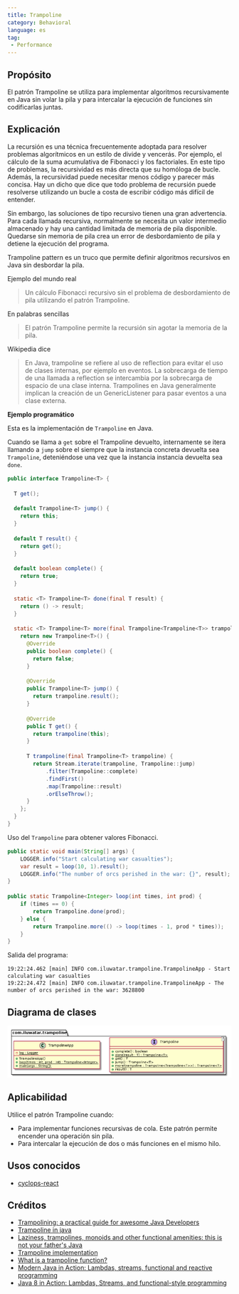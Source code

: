 ```yaml
---
title: Trampoline
category: Behavioral
language: es
tag:
 - Performance
---
```


## Propósito

El patrón Trampoline se utiliza para implementar algoritmos recursivamente en Java sin volar la pila
y para intercalar la ejecución de funciones sin codificarlas juntas.

## Explicación

La recursión es una técnica frecuentemente adoptada para resolver problemas algorítmicos en un estilo de divide y vencerás.
Por ejemplo, el cálculo de la suma acumulativa de Fibonacci y los factoriales. En este tipo de
problemas, la recursividad es más directa que su homóloga de bucle. Además, la recursividad puede
necesitar menos código y parecer más concisa. Hay un dicho que dice que todo problema de recursión puede resolverse
utilizando un bucle a costa de escribir código más difícil de entender.

Sin embargo, las soluciones de tipo recursivo tienen una gran advertencia. Para cada llamada recursiva, normalmente se necesita
un valor intermedio almacenado y hay una cantidad limitada de memoria de pila disponible. Quedarse sin
memoria de pila crea un error de desbordamiento de pila y detiene la ejecución del programa.

Trampoline pattern es un truco que permite definir algoritmos recursivos en Java sin desbordar la
pila.

Ejemplo del mundo real

> Un cálculo Fibonacci recursivo sin el problema de desbordamiento de pila utilizando el patrón Trampoline.

En palabras sencillas

> El patrón Trampoline permite la recursión sin agotar la memoria de la pila.

Wikipedia dice

> En Java, trampoline se refiere al uso de reflection para evitar el uso de clases internas, por ejemplo en
> eventos. La sobrecarga de tiempo de una llamada a reflection se intercambia por la sobrecarga de espacio de una clase interna.
> Trampolines en Java generalmente implican la creación de un GenericListener para pasar eventos a una clase externa.

**Ejemplo programático**

Esta es la implementación de `Trampoline` en Java.

Cuando se llama a `get` sobre el Trampoline devuelto, internamente se itera llamando a `jump` sobre el
siempre que la instancia concreta devuelta sea `Trampoline`, deteniéndose una vez que la instancia
instancia devuelta sea `done`.

```java
public interface Trampoline<T> {

  T get();

  default Trampoline<T> jump() {
    return this;
  }

  default T result() {
    return get();
  }

  default boolean complete() {
    return true;
  }

  static <T> Trampoline<T> done(final T result) {
    return () -> result;
  }

  static <T> Trampoline<T> more(final Trampoline<Trampoline<T>> trampoline) {
    return new Trampoline<T>() {
      @Override
      public boolean complete() {
        return false;
      }

      @Override
      public Trampoline<T> jump() {
        return trampoline.result();
      }

      @Override
      public T get() {
        return trampoline(this);
      }

      T trampoline(final Trampoline<T> trampoline) {
        return Stream.iterate(trampoline, Trampoline::jump)
            .filter(Trampoline::complete)
            .findFirst()
            .map(Trampoline::result)
            .orElseThrow();
      }
    };
  }
}
```

Uso del `Trampoline` para obtener valores Fibonacci.

```java
public static void main(String[] args) {
    LOGGER.info("Start calculating war casualties");
    var result = loop(10, 1).result();
    LOGGER.info("The number of orcs perished in the war: {}", result);
}

public static Trampoline<Integer> loop(int times, int prod) {
    if (times == 0) {
        return Trampoline.done(prod);
    } else {
        return Trampoline.more(() -> loop(times - 1, prod * times));
    }
}
```

Salida del programa:

```
19:22:24.462 [main] INFO com.iluwatar.trampoline.TrampolineApp - Start calculating war casualties
19:22:24.472 [main] INFO com.iluwatar.trampoline.TrampolineApp - The number of orcs perished in the war: 3628800
```

## Diagrama de clases

![alt text](./etc/trampoline.urm.png "Trampoline pattern class diagram")

## Aplicabilidad

Utilice el patrón Trampoline cuando:

* Para implementar funciones recursivas de cola. Este patrón permite encender una operación sin pila.
* Para intercalar la ejecución de dos o más funciones en el mismo hilo.

## Usos conocidos

* [cyclops-react](https://github.com/aol/cyclops-react)

## Créditos

* [Trampolining: a practical guide for awesome Java Developers](https://medium.com/@johnmcclean/trampolining-a-practical-guide-for-awesome-java-developers-4b657d9c3076)
* [Trampoline in java ](http://mindprod.com/jgloss/trampoline.html)
* [Laziness, trampolines, monoids and other functional amenities: this is not your father's Java](https://www.slideshare.net/mariofusco/lazine)
* [Trampoline implementation](https://github.com/bodar/totallylazy/blob/master/src/com/googlecode/totallylazy/Trampoline.java)
* [What is a trampoline function?](https://stackoverflow.com/questions/189725/what-is-a-trampoline-function)
* [Modern Java in Action: Lambdas, streams, functional and reactive programming](https://www.amazon.com/gp/product/1617293563/ref=as_li_qf_asin_il_tl?ie=UTF8&tag=javadesignpat-20&creative=9325&linkCode=as2&creativeASIN=1617293563&linkId=ad53ae6f9f7c0982e759c3527bd2595c)
* [Java 8 in Action: Lambdas, Streams, and functional-style programming](https://www.amazon.com/gp/product/1617291994/ref=as_li_qf_asin_il_tl?ie=UTF8&tag=javadesignpat-20&creative=9325&linkCode=as2&creativeASIN=1617291994&linkId=e3e5665b0732c59c9d884896ffe54f4f)
